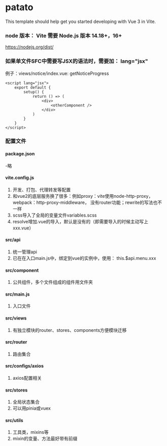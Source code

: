 # patato

This template should help get you started developing with Vue 3 in Vite.

### node 版本： Vite 需要 Node.js 版本 14.18+，16+
https://nodejs.org/dist/

### 如果单文件SFC中需要写JSX的语法时，需要加： lang="jsx"
例子：views/notice/index.vue: getNoticeProgress

```
<script lang="jsx">
    export default {
        setup() {
            return () => (
                <div>
                    <otherComponent />
                </div>
            )
        }
    }
</script>
```

### 配置文件
#### package.json
-略

#### vite.config.js
1. 开发、打包、代理转发等配置
2. 和vue2的底层服务换了很多：例如proxy：vite使用node-http-proxy， webpack：http-proxy-middleware，
没有router功能；rewrite的写法也不一样
3. scss导入了全局的变量文件variables.scss
4. resolve增加.vue的导入，默认是没有的（即需要导入的时候主动写上xxx.vue）

#### src/api
1. 统一管理api
2. 已在在入口main.js中，绑定到vue的实例中，使用： this.$api.menu.xxx

#### src/component
1. 公共组件，多个文件组成的组件用文件夹

#### src/main.js
1. 入口文件

#### src/views
1. 有独立模块的router、stores、components方便模块迁移

#### src/router
1. 路由集合

#### src/configs/axios
1. axios配置相关

#### src/stores
1. 全局状态集合
2. 可以用pinia或vuex

#### src/utils
1. 工具类，mixins等
2. mixin的变量、方法最好带有前缀
